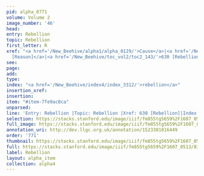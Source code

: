 ```yaml
---
pid: alpha_0771
volume: Volume 2
image_number: '46'
head: 
entry: Rebellion
topic: Rebellion
first_letter: R
xref: "<a href='/New_Beehive/alpha1/alpha_0129/'>Cause</a>|<a href='/New_Beehive/toc_vol2/toc2_172/'>921
  [Reason]</a>|<a href='/New_Beehive/toc_vol2/toc2_143/'>630 [Rebellion]</a>"
see: 
page: 
add: 
type: 
index: "<a href='/New_Beehive/index4/index_3312/'>rebellion</a>"
insertion_xref: 
insertion: 
item: "#item-7fe9ac8ca"
unparsed: 
line: 'Entry: Rebellion |Topic: Rebellion |Xref: 630 [Rebellion]|Index: rebellion|#item-7fe9ac8ca'
selection: https://stacks.stanford.edu/image/iiif/fm855tg5659%2F1607_0513/835,623,2956,543/full/0/default.jpg
full_image: https://stacks.stanford.edu/image/iiif/fm855tg5659%2F1607_0513/full/full/0/default.jpg
annotation_uri: http://dev.llgc.org.uk/annotation/1523301016449
order: '771'
thumbnail: https://stacks.stanford.edu/image/iiif/fm855tg5659%2F1607_0513/835,623,600,180/250,/0/default.jpg
full: https://stacks.stanford.edu/image/iiif/fm855tg5659%2F1607_0513/835,623,2956,543/full/0/default.jpg
label: Rebellion
layout: alpha_item
collection: alpha4
---
```

